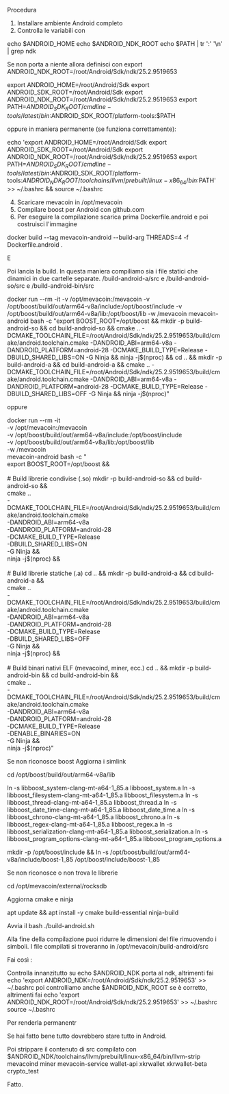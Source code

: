 Procedura 

1. Installare ambiente Android completo
2. Controlla le variabili con

  echo $ANDROID_HOME
echo $ANDROID_NDK_ROOT
echo $PATH | tr ':' '\n' | grep ndk

Se non porta a niente allora definisci con export ANDROID_NDK_ROOT=/root/Android/Sdk/ndk/25.2.9519653

export ANDROID_HOME=/root/Android/Sdk
export ANDROID_SDK_ROOT=/root/Android/Sdk
export ANDROID_NDK_ROOT=/root/Android/Sdk/ndk/25.2.9519653
export PATH=$ANDROID_SDK_ROOT/cmdline-tools/latest/bin:$ANDROID_SDK_ROOT/platform-tools:$PATH

oppure in maniera permanente (se funziona correttamente):

echo 'export ANDROID_HOME=/root/Android/Sdk
export ANDROID_SDK_ROOT=/root/Android/Sdk
export ANDROID_NDK_ROOT=/root/Android/Sdk/ndk/25.2.9519653
export PATH=$ANDROID_SDK_ROOT/cmdline-tools/latest/bin:$ANDROID_SDK_ROOT/platform-tools:$ANDROID_NDK_ROOT/toolchains/llvm/prebuilt/linux-x86_64/bin:$PATH' >> ~/.bashrc && source ~/.bashrc


4. Scaricare mevacoin in /opt/mevacoin
5. Compilare boost per Android con github.com
6. Per eseguire la compilazione scarica prima Dockerfile.android e poi costruisci l'immagine 

docker build --tag mevacoin-android --build-arg THREADS=4 -f Dockerfile.android .

E

Poi lancia la build. In questa maniera compiliamo sia i file statici che dinamici in due cartelle separate. /build-android-a/src e /build-android-so/src e /build-android-bin/src

docker run --rm -it -v /opt/mevacoin:/mevacoin -v /opt/boost/build/out/arm64-v8a/include:/opt/boost/include -v /opt/boost/build/out/arm64-v8a/lib:/opt/boost/lib -w /mevacoin mevacoin-android bash -c "export BOOST_ROOT=/opt/boost && mkdir -p build-android-so && cd build-android-so && cmake .. -DCMAKE_TOOLCHAIN_FILE=/root/Android/Sdk/ndk/25.2.9519653/build/cmake/android.toolchain.cmake -DANDROID_ABI=arm64-v8a -DANDROID_PLATFORM=android-28 -DCMAKE_BUILD_TYPE=Release -DBUILD_SHARED_LIBS=ON -G Ninja && ninja -j\$(nproc) && cd .. && mkdir -p build-android-a && cd build-android-a && cmake .. -DCMAKE_TOOLCHAIN_FILE=/root/Android/Sdk/ndk/25.2.9519653/build/cmake/android.toolchain.cmake -DANDROID_ABI=arm64-v8a -DANDROID_PLATFORM=android-28 -DCMAKE_BUILD_TYPE=Release -DBUILD_SHARED_LIBS=OFF -G Ninja && ninja -j\$(nproc)"


oppure 

docker run --rm -it \
  -v /opt/mevacoin:/mevacoin \
  -v /opt/boost/build/out/arm64-v8a/include:/opt/boost/include \
  -v /opt/boost/build/out/arm64-v8a/lib:/opt/boost/lib \
  -w /mevacoin \
  mevacoin-android bash -c "\
    export BOOST_ROOT=/opt/boost && \
    \
    # Build librerie condivise (.so)
    mkdir -p build-android-so && cd build-android-so && \
    cmake .. \
      -DCMAKE_TOOLCHAIN_FILE=/root/Android/Sdk/ndk/25.2.9519653/build/cmake/android.toolchain.cmake \
      -DANDROID_ABI=arm64-v8a \
      -DANDROID_PLATFORM=android-28 \
      -DCMAKE_BUILD_TYPE=Release \
      -DBUILD_SHARED_LIBS=ON \
      -G Ninja && \
    ninja -j\$(nproc) && \
    \
    # Build librerie statiche (.a)
    cd .. && mkdir -p build-android-a && cd build-android-a && \
    cmake .. \
      -DCMAKE_TOOLCHAIN_FILE=/root/Android/Sdk/ndk/25.2.9519653/build/cmake/android.toolchain.cmake \
      -DANDROID_ABI=arm64-v8a \
      -DANDROID_PLATFORM=android-28 \
      -DCMAKE_BUILD_TYPE=Release \
      -DBUILD_SHARED_LIBS=OFF \
      -G Ninja && \
    ninja -j\$(nproc) && \
    \
    # Build binari nativi ELF (mevacoind, miner, ecc.)
    cd .. && mkdir -p build-android-bin && cd build-android-bin && \
    cmake .. \
      -DCMAKE_TOOLCHAIN_FILE=/root/Android/Sdk/ndk/25.2.9519653/build/cmake/android.toolchain.cmake \
      -DANDROID_ABI=arm64-v8a \
      -DANDROID_PLATFORM=android-28 \
      -DCMAKE_BUILD_TYPE=Release \
      -DENABLE_BINARIES=ON \
      -G Ninja && \
    ninja -j\$(nproc)"


Se non riconosce boost
Aggiorna i simlink

cd /opt/boost/build/out/arm64-v8a/lib

ln -s libboost_system-clang-mt-a64-1_85.a libboost_system.a
ln -s libboost_filesystem-clang-mt-a64-1_85.a libboost_filesystem.a
ln -s libboost_thread-clang-mt-a64-1_85.a libboost_thread.a
ln -s libboost_date_time-clang-mt-a64-1_85.a libboost_date_time.a
ln -s libboost_chrono-clang-mt-a64-1_85.a libboost_chrono.a
ln -s libboost_regex-clang-mt-a64-1_85.a libboost_regex.a
ln -s libboost_serialization-clang-mt-a64-1_85.a libboost_serialization.a
ln -s libboost_program_options-clang-mt-a64-1_85.a libboost_program_options.a



mkdir -p /opt/boost/include && ln -s /opt/boost/build/out/arm64-v8a/include/boost-1_85 /opt/boost/include/boost-1_85


Se non riconosce o non trova le librerie 

cd /opt/mevacoin/external/rocksdb

Aggiorna cmake e ninja

apt update && apt install -y cmake build-essential ninja-build

Avvia il bash ./build-android.sh 

Alla fine della compilazione puoi ridurre le dimensioni del file rimuovendo i simboli.
I file compilati si troveranno in /opt/mevacoin/build-android/src

Fai così :

Controlla innanzitutto su echo $ANDROID_NDK porta al ndk, altrimenti fai echo 'export ANDROID_NDK=/root/Android/Sdk/ndk/25.2.9519653' >> ~/.bashrc
poi controlliamo anche $ANDROID_NDK_ROOT  se è corretto, altrimenti fai echo 'export ANDROID_NDK_ROOT=/root/Android/Sdk/ndk/25.2.9519653' >> ~/.bashrc
source ~/.bashrc


Per renderla permanentr

Se hai fatto bene tutto dovrebbero stare tutto in Android. 

Poi strippare il contenuto di src compilato con $ANDROID_NDK/toolchains/llvm/prebuilt/linux-x86_64/bin/llvm-strip mevacoind miner mevacoin-service wallet-api xkrwallet xkrwallet-beta crypto_test

Fatto. 
